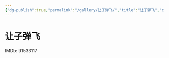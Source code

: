 ```yaml
---
{"dg-publish":true,"permalink":"/gallery/让子弹飞/","title":"让子弹飞","created":"2025-06-25T14:18:45.883+08:00"}
---
```



# 让子弹飞

IMDb: tt1533117
